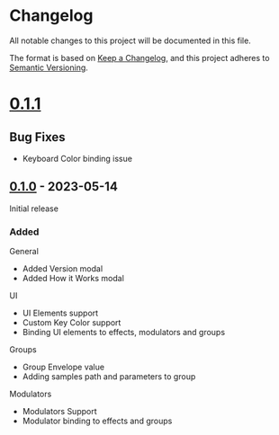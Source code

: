 # Changelog

All notable changes to this project will be documented in this file.

The format is based on [Keep a Changelog](https://keepachangelog.com/en/1.0.0/),
and this project adheres to [Semantic Versioning](https://semver.org/spec/v2.0.0.html).


# [0.1.1]

## Bug Fixes

- Keyboard Color binding issue

## [0.1.0] - 2023-05-14

Initial release

### Added

General
- Added Version modal
- Added How it Works modal

UI
- UI Elements support
- Custom Key Color support
- Binding UI elements to effects, modulators and groups

Groups
- Group Envelope value
- Adding samples path and parameters to group

Modulators
- Modulators Support
- Modulator binding to effects and groups




[0.1.1]: https://github.com/nocturnouy/Decent-Sampler-Editor/compare/0.1.0...0.1.1
[0.1.0]: https://github.com/nocturnouy/Decent-Sampler-Editor/releases/tag/v0.1.0
